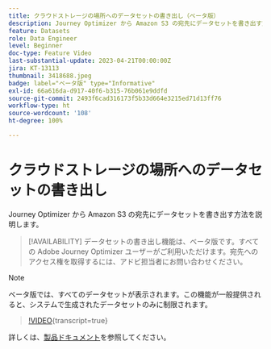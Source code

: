 ```yaml
---
title: クラウドストレージの場所へのデータセットの書き出し（ベータ版）
description: Journey Optimizer から Amazon S3 の宛先にデータセットを書き出す方法を説明します。
feature: Datasets
role: Data Engineer
level: Beginner
doc-type: Feature Video
last-substantial-update: 2023-04-21T00:00:00Z
jira: KT-13113
thumbnail: 3418688.jpeg
badge: label="ベータ版" type="Informative"
exl-id: 66a616da-d917-40f6-b315-76b061e9ddfd
source-git-commit: 2493f6cad316173f5b33d664e3215ed71d13ff76
workflow-type: ht
source-wordcount: '108'
ht-degree: 100%

---
```


# クラウドストレージの場所へのデータセットの書き出し

Journey Optimizer から Amazon S3 の宛先にデータセットを書き出す方法を説明します。

>[!AVAILABILITY]
>データセットの書き出し機能は、ベータ版です。すべての Adobe Journey Optimizer ユーザーがご利用いただけます。宛先へのアクセス権を取得するには、アドビ担当者にお問い合わせください。

>[!NOTE]
>ベータ版では、すべてのデータセットが表示されます。この機能が一般提供されると、システムで生成されたデータセットのみに制限されます。

>[!VIDEO](https://video.tv.adobe.com/v/3418688/?quality=12&learn=on){transcript=true}

詳しくは、[製品ドキュメント](https://experienceleague.adobe.com/docs/journey-optimizer/using/data-management/datasets/export-datasets.html?lang=ja)を参照してください。
